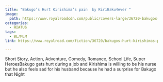 ```yaml
---
title: "Bakugo’s Hurt Kirishima’s pain  by KiriBaku4ever "
image:
  path: https://www.royalroadcdn.com/public/covers-large/36720-bakugos-hurt-kirishimas-pain.jpg
categories:
  - HIATUS
tags:
  - BL/MLM
link: https://www.royalroad.com/fiction/36720/bakugos-hurt-kirishimas-pain

---
```

Short Story, Action, Adventure, Comedy, Romance, School Life, Super HeroesBakugo gets hurt during a job and Kirishima is willing to be his nurse but he also feels sad for his husband because he had a surprise for Bakugo that Night

